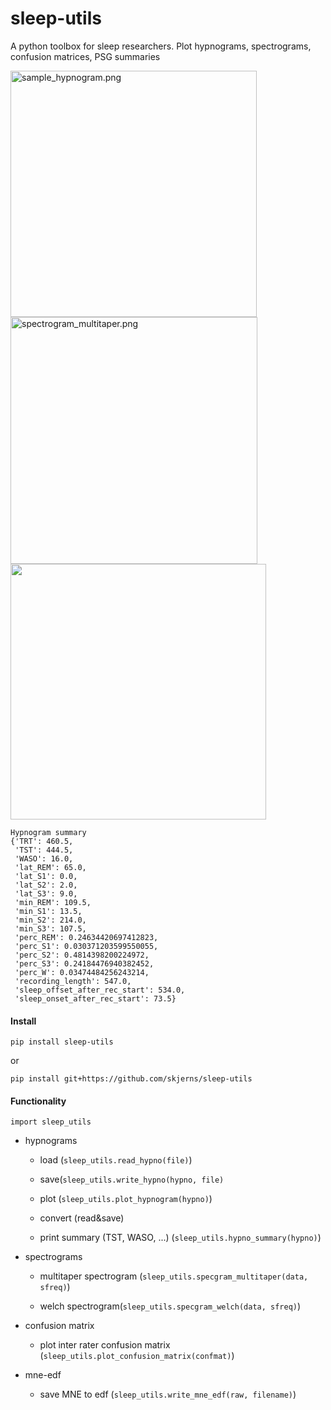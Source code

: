# sleep-utils

A python toolbox for sleep researchers. Plot hypnograms, spectrograms, confusion matrices, PSG summaries

<img src="./assets/d1f7592a94f0f39c4d672c5913e161ec16193458.png" title="" alt="sample_hypnogram.png" width="394">

<img src="./assets/c49446ae6d84dee6e13ae14034dd12eb6bbdb48d.png" title="" alt="spectrogram_multitaper.png" width="395">

<img src="md_assets/2022-07-25-13-06-18-image.png" title="" alt="" width="409">

```
Hypnogram summary
{'TRT': 460.5,
 'TST': 444.5,
 'WASO': 16.0,
 'lat_REM': 65.0,
 'lat_S1': 0.0,
 'lat_S2': 2.0,
 'lat_S3': 9.0,
 'min_REM': 109.5,
 'min_S1': 13.5,
 'min_S2': 214.0,
 'min_S3': 107.5,
 'perc_REM': 0.24634420697412823,
 'perc_S1': 0.030371203599550055,
 'perc_S2': 0.4814398200224972,
 'perc_S3': 0.24184476940382452,
 'perc_W': 0.03474484256243214,
 'recording_length': 547.0,
 'sleep_offset_after_rec_start': 534.0,
 'sleep_onset_after_rec_start': 73.5}
```

#### Install

```
pip install sleep-utils
```

or

```
pip install git+https://github.com/skjerns/sleep-utils
```

#### Functionality

`import sleep_utils`

- hypnograms
  
  - load (`sleep_utils.read_hypno(file)`)
  
  - save(`sleep_utils.write_hypno(hypno, file)`
  
  - plot (`sleep_utils.plot_hypnogram(hypno)`)
  
  - convert (read&save)
  
  - print summary (TST, WASO, ...) (`sleep_utils.hypno_summary(hypno)`)

- spectrograms
  
  - multitaper spectrogram (`sleep_utils.specgram_multitaper(data, sfreq)`)
  
  - welch spectrogram(`sleep_utils.specgram_welch(data, sfreq)`)

- confusion matrix
  
  - plot inter rater confusion matrix (`sleep_utils.plot_confusion_matrix(confmat)`)

- mne-edf
  
  - save MNE to edf (`sleep_utils.write_mne_edf(raw, filename)`)